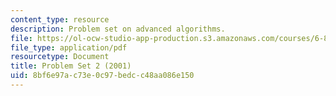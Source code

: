 ```yaml
---
content_type: resource
description: Problem set on advanced algorithms.
file: https://ol-ocw-studio-app-production.s3.amazonaws.com/courses/6-854j-advanced-algorithms-fall-2008/8bf6e97ac73e0c97bedcc48aa086e150_homework2.pdf
file_type: application/pdf
resourcetype: Document
title: Problem Set 2 (2001)
uid: 8bf6e97a-c73e-0c97-bedc-c48aa086e150
---
```

